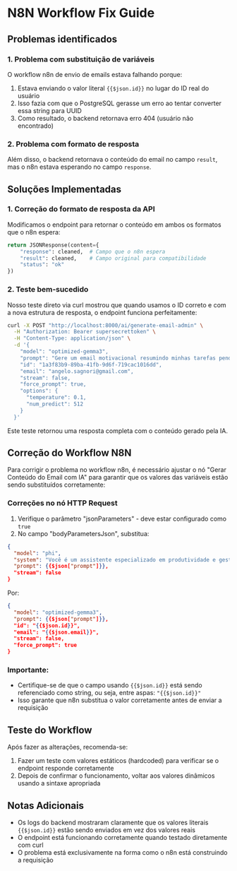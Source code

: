 # N8N Workflow Fix Guide

## Problemas identificados

### 1. Problema com substituição de variáveis
O workflow n8n de envio de emails estava falhando porque:

1. Estava enviando o valor literal `{{$json.id}}` no lugar do ID real do usuário
2. Isso fazia com que o PostgreSQL gerasse um erro ao tentar converter essa string para UUID
3. Como resultado, o backend retornava erro 404 (usuário não encontrado)

### 2. Problema com formato de resposta
Além disso, o backend retornava o conteúdo do email no campo `result`, mas o n8n estava esperando no campo `response`.

## Soluções Implementadas

### 1. Correção do formato de resposta da API
Modificamos o endpoint para retornar o conteúdo em ambos os formatos que o n8n espera:

```python
return JSONResponse(content={
    "response": cleaned,  # Campo que o n8n espera
    "result": cleaned,    # Campo original para compatibilidade
    "status": "ok"
})
```

### 2. Teste bem-sucedido
Nosso teste direto via curl mostrou que quando usamos o ID correto e com a nova estrutura de resposta, o endpoint funciona perfeitamente:

```bash
curl -X POST "http://localhost:8000/ai/generate-email-admin" \
  -H "Authorization: Bearer supersecrettoken" \
  -H "Content-Type: application/json" \
  -d '{
    "model": "optimized-gemma3",
    "prompt": "Gere um email motivacional resumindo minhas tarefas pendentes",
    "id": "1a3f83b9-89ba-41fb-9d6f-719cac1016dd",
    "email": "angelo.sagnori@gmail.com",
    "stream": false,
    "force_prompt": true,
    "options": {
      "temperature": 0.1,
      "num_predict": 512
    }
  }'
```

Este teste retornou uma resposta completa com o conteúdo gerado pela IA.

## Correção do Workflow N8N

Para corrigir o problema no workflow n8n, é necessário ajustar o nó "Gerar Conteúdo do Email com IA" para garantir que os valores das variáveis estão sendo substituídos corretamente:

### Correções no nó HTTP Request

1. Verifique o parâmetro "jsonParameters" - deve estar configurado como `true`
2. No campo "bodyParametersJson", substitua:

```json
{
  "model": "phi",
  "system": "Você é um assistente especializado em produtividade e gestão de tempo que ajuda pessoas a organizarem suas tarefas. Seu tom é motivacional, prático e direto.",
  "prompt": {{$json["prompt"]}},
  "stream": false
}
```

Por:

```json
{
  "model": "optimized-gemma3",
  "prompt": {{$json["prompt"]}},
  "id": "{{$json.id}}",
  "email": "{{$json.email}}",
  "stream": false,
  "force_prompt": true
}
```

### Importante:
- Certifique-se de que o campo usando `{{$json.id}}` está sendo referenciado como string, ou seja, entre aspas: `"{{$json.id}}"`
- Isso garante que n8n substitua o valor corretamente antes de enviar a requisição

## Teste do Workflow

Após fazer as alterações, recomenda-se:

1. Fazer um teste com valores estáticos (hardcoded) para verificar se o endpoint responde corretamente
2. Depois de confirmar o funcionamento, voltar aos valores dinâmicos usando a sintaxe apropriada

## Notas Adicionais

- Os logs do backend mostraram claramente que os valores literais `{{$json.id}}` estão sendo enviados em vez dos valores reais
- O endpoint está funcionando corretamente quando testado diretamente com curl
- O problema está exclusivamente na forma como o n8n está construindo a requisição
